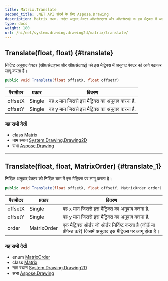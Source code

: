 ```yaml
---
title: Matrix.Translate
second_title: .NET API संदर्भ के लिए Aspose.Drawing
description: Matrix तरक. नर्दष्ट अनुवद वेक्टर ऑफ़सेटएक्स और ऑफ़सेटवई क इस मैट्रक्स में अनुवद वेक्टर क आगे बढ़कर लगू करत है
type: docs
weight: 180
url: /hi/net/system.drawing.drawing2d/matrix/translate/
---
```

## Translate(float, float) {#translate}

निर्दिष्ट अनुवाद वेक्टर (ऑफ़सेटएक्स और ऑफ़सेटवाई) को इस मैट्रिक्स में अनुवाद वेक्टर को आगे बढ़ाकर लागू करता है।

```csharp
public void Translate(float offsetX, float offsetY)
```

| पैरामीटर | प्रकार | विवरण |
| --- | --- | --- |
| offsetX | Single | वह x मान जिससे इस मैट्रिक्स का अनुवाद करना है. |
| offsetY | Single | वह y मान जिससे इस मैट्रिक्स का अनुवाद करना है. |

### यह सभी देखें

* class [Matrix](../)
* नाम स्थान [System.Drawing.Drawing2D](../../matrix/)
* सभा [Aspose.Drawing](../../../)

---

## Translate(float, float, MatrixOrder) {#translate_1}

निर्दिष्ट अनुवाद वेक्टर को निर्दिष्ट क्रम में इस मैट्रिक्स पर लागू करता है।

```csharp
public void Translate(float offsetX, float offsetY, MatrixOrder order)
```

| पैरामीटर | प्रकार | विवरण |
| --- | --- | --- |
| offsetX | Single | वह x मान जिससे इस मैट्रिक्स का अनुवाद करना है. |
| offsetY | Single | वह y मान जिससे इस मैट्रिक्स का अनुवाद करना है. |
| order | MatrixOrder | एक मैट्रिक्स ऑर्डर जो ऑर्डर निर्दिष्ट करता है (जोड़ें या प्रीपेन्ड करें) जिसमें अनुवाद इस मैट्रिक्स पर लागू होता है। |

### यह सभी देखें

* enum [MatrixOrder](../../matrixorder/)
* class [Matrix](../)
* नाम स्थान [System.Drawing.Drawing2D](../../matrix/)
* सभा [Aspose.Drawing](../../../)


